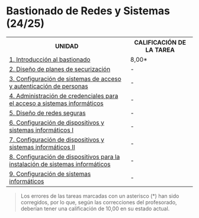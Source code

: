 # Bastionado de Redes y Sistemas (24/25)

<table>
	<tr>
		<th>UNIDAD</th>
		<th>CALIFICACIÓN DE LA TAREA</th>
	</tr>
	<tr>
		<td>
			<a href="https://github.com/HenestrosaDev/curso-especializacion-ciberseguridad-ti/tree/main/Bastionado%20de%20Redes%20y%20Sistemas/U1%20Introducci%C3%B3n%20al%20bastionado">
				1. Introducción al bastionado
			</a>
		</td>
		<td>8,00*</td>
	</tr>
	<tr>
		<td>
			<a href="https://github.com/HenestrosaDev/curso-especializacion-ciberseguridad-ti/tree/main/Bastionado%20de%20Redes%20y%20Sistemas/U2%20Dise%C3%B1o%20de%20planes%20de%20securizaci%C3%B3n">
				2. Diseño de planes de securización
			</a>
		</td>
		<td>-</td>
	</tr>
	<tr>
		<td>
			<a href="https://github.com/HenestrosaDev/curso-especializacion-ciberseguridad-ti/tree/main/Bastionado%20de%20Redes%20y%20Sistemas/U3%20Configuraci%C3%B3n%20de%20sistemas%20de%20acceso%20y%20autenticaci%C3%B3n%20de%20personas"> 
				3. Configuración de sistemas de acceso y autenticación de personas
			</a>
		</td>
		<td>-</td>
	</tr>
	<tr>
		<td>
			<a href="https://github.com/HenestrosaDev/curso-especializacion-ciberseguridad-ti/tree/main/Bastionado%20de%20Redes%20y%20Sistemas/U4%20Administraci%C3%B3n%20de%20credenciales%20para%20el%20acceso%20a%20sistemas%20inform%C3%A1ticos">
				4. Administración de credenciales para el acceso a sistemas informáticos
			</a>
		</td>
		<td>-</td>
	</tr>
	<tr>
		<td>
			<a href="https://github.com/HenestrosaDev/curso-especializacion-ciberseguridad-ti/tree/main/Bastionado%20de%20Redes%20y%20Sistemas/U5%20Dise%C3%B1o%20de%20redes%20seguras">
				5. Diseño de redes seguras
			</a>
		</td>
		<td>-</td>
	</tr>
	<tr>
		<td>
			<a href="https://github.com/HenestrosaDev/curso-especializacion-ciberseguridad-ti/tree/main/Bastionado%20de%20Redes%20y%20Sistemas/U6%20Configuraci%C3%B3n%20de%20dispositivos%20y%20sistemas%20inform%C3%A1ticos%20I">
				6. Configuración de dispositivos y sistemas informáticos I
			</a>
		</td>
		<td>-</td>
	</tr>
	<tr>
		<td>
			<a href="https://github.com/HenestrosaDev/curso-especializacion-ciberseguridad-ti/tree/main/Bastionado%20de%20Redes%20y%20Sistemas/U7%20Configuraci%C3%B3n%20de%20dispositivos%20y%20sistemas%20inform%C3%A1ticos%20II">
				7. Configuración de dispositivos y sistemas informáticos II
			</a>
		</td>
		<td>-</td>
	</tr>
	<tr>
		<td>
			<a href="https://github.com/HenestrosaDev/curso-especializacion-ciberseguridad-ti/tree/main/Bastionado%20de%20Redes%20y%20Sistemas/U8%20Configuraci%C3%B3n%20de%20dispositivos%20para%20la%20instalaci%C3%B3n%20sistemas%20inform%C3%A1ticos">
				8. Configuración de dispositivos para la instalación de sistemas informáticos
			</a>
		</td>
		<td>-</td>
	</tr>
	<tr>
		<td>
			<a href="https://github.com/HenestrosaDev/curso-especializacion-ciberseguridad-ti/tree/main/Bastionado%20de%20Redes%20y%20Sistemas/U6%20Configuraci%C3%B3n%20de%20sistemas%20inform%C3%A1ticos">
				9. Configuración de sistemas informáticos
			</a>
		</td>
		<td>-</td>
	</tr>
</table>

>Los errores de las tareas marcadas con un asterisco (*) han sido corregidos, por lo que, según las correcciones del profesorado, deberían tener una calificación de 10,00 en su estado actual.
